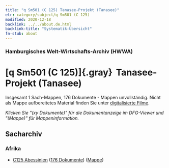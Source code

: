 ```yaml
---
title: "q Sm501 (C 125) Tanasee-Projekt (Tanasee)"
etr: category/subject/q Sm501 (C 125)
modified: 2020-12-18
backlink: ../../about.de.html
backlink-title: "Systematik-Übersicht"
fn-stub: about
---
```


### Hamburgisches Welt-Wirtschafts-Archiv (HWWA)
# [q Sm501 (C 125)]{.gray}&#8201; Tanasee-Projekt (Tanasee)&#160; 




Insgesamt 1 Sach-Mappen, 176 Dokumente - Mappen unvollständig.
Nicht als Mappe aufbereitetes Material finden Sie unter [digitalisierte Filme](/film/h1_sh).

_Klicken Sie "(xy Dokumente)" für die Dokumentanzeige im DFG-Viewer und "(Mappe)" für Mappeninformation._

## Sacharchiv




### Afrika

- [C125 Abessinien](../../../geo/about.de.html#C125) (<a href="https://dfg-viewer.de/show/?tx_dlf[id]=https://pm20.zbw.eu/mets/sh/1414xx/141482/1460xx/146024/public.mets.de.xml" target="_blank">176 Dokumente</a>) ([Mappe](http://purl.org/pressemappe20/folder/sh/141482,146024))


